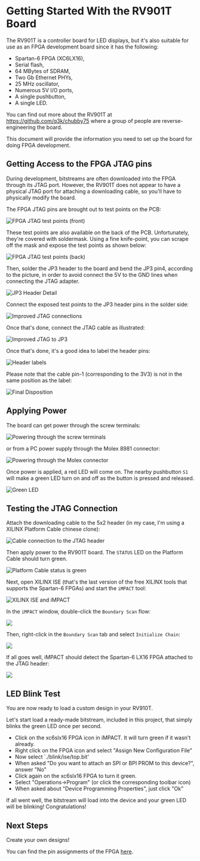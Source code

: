 # Getting Started With the RV901T Board

The RV901T is a controller board for LED displays, but it's also suitable
for use as an FPGA development board since it has the following:

* Spartan-6 FPGA (XC6LX16),
* Serial flash,
* 64 MBytes of SDRAM,
* Two Gb Ethernet PHYs,
* 25 MHz oscillator,
* Numerous 5V I/O ports,
* A single pushbutton,
* A single LED.

You can find out more about the RV901T at https://github.com/q3k/chubby75
where a group of people are reverse-engineering the board.

This document will provide the information you need to set up the board
for doing FPGA development.


## Getting Access to the FPGA JTAG pins

During development, bitstreams are often downloaded into the FPGA through its JTAG port.
However, the RV901T does not appear to have a physical JTAG port for
attaching a downloading cable, so you'll have to physically modify the board.

The FPGA JTAG pins are brought out to test points on the PCB:

![FPGA JTAG test points (front)](jtag_test_points_front.jpg)

These test points are also available on the back of the PCB.
Unfortunately, they're covered with soldermask.
Using a fine knife-point, you can scrape off the mask and expose the 
test points as shown below:

![FPGA JTAG test points (back)](jtag_test_points_back.jpg)

Then, solder the JP3 header to the board and bend the JP3 pin4, 
according to the picture, in order to avoid connect the 5V to the GND 
lines when connecting the JTAG adapter.

![JP3 Header Detail](improved_jtag_jp3_detail.jpg)

Connect the exposed test points to the JP3 header pins in the solder side:

![Improved JTAG connections](improved_jtag_connections.jpg)

Once that's done, connect the JTAG cable as illustrated:

![Improved JTAG to JP3](improved_jtag_jp3_cable.jpg)

Once that's done, it's a good idea to label the header pins:

![Header labels](improved_jtag_labels.jpg)

Please note that the cable pin-1 (corresponding to the 3V3) 
is not in the same position as the label:

![Final Disposition](improved_jtag_orientation.jpg)


## Applying Power

The board can get power through the screw terminals:

![Powering through the screw terminals](screw_terminal_power.jpg)

or from a PC power supply through the Molex 8981 connector:

![Powering through the Molex connector](molex_power.jpg)

Once power is applied, a red LED will come on.
The nearby pushbutton `S1` will make a green LED turn on and off
as the button is pressed and released.

![Green LED](green_led.jpg)


## Testing the JTAG Connection

Attach the downloading cable to the 5x2 header (in my case, I'm using a XILINX Platform Cable chinese clone):

![Cable connection to the JTAG header](improved_jtag_cable.jpg)

Then apply power to the RV901T board.
The `STATUS` LED on the Platform Cable should turn green.

![Platform Cable status is green](improved_jtag_adapter.jpg)

Next, open XILINX ISE (that's the last version of the free XILINX tools
that supports the Spartan-6 FPGAs) and start the `iMPACT` tool:

![XILINX ISE and iMPACT](start_impact.png)

In the `iMPACT` window, double-click the `Boundary Scan` flow:

![](boundary_scan.png)

Then, right-click in the `Boundary Scan` tab and select `Initialize Chain`:

![](scan_chain.png)

If all goes well, iMPACT should detect the Spartan-6 LX16 FPGA attached to the JTAG header:

![](xc6slx16_detected.png)

## LED Blink Test

You are now ready to load a custom design in your RV910T.

Let's start load a ready-made bitstream, included in this project, that simply blinks the green 
LED once per second.

* Click on the xc6slx16 FPGA icon in iMPACT. It will turn green if it wasn't already.
* Right click on the FPGA icon and select "Assign New Configuration File"
* Now select `./blink/ise/top.bit'
* When asked "Do you want to attach an SPI or BPI PROM to this device?", answer "No"
* Click again on the xc6slx16 FPGA to turn it green.
* Select "Operations->Program" (or click the corresponding toolbar icon)
* When asked about "Device Programming Properties", just click "Ok"

If all went well, the bitstream will load into the device and your green LED will be blinking! Congratulations!

## Next Steps

Create your own designs!

You can find the pin assignments of the FPGA  [here](https://github.com/q3k/chubby75/blob/master/doc/hardware.md).


